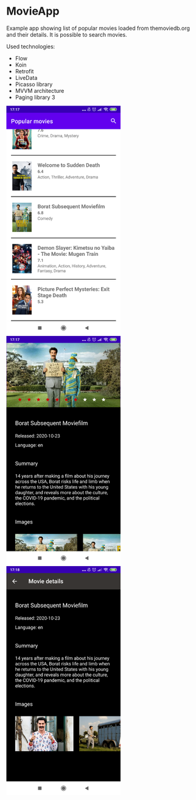 # MovieApp

Example app showing list of popular movies loaded from themoviedb.org and their details. It is possible to search movies. 

Used technologies:
- Flow
- Koin
- Retrofit
- LiveData
- Picasso library
- MVVM architecture
- Paging library 3


<img src="https://github.com/RomanPolach/MovieApp/blob/master/app/Screenshot_2020-11-01-17-17-19-370_com.roman.movieApp.png" width=“400” height="600" >


<img src="https://github.com/RomanPolach/MovieApp/blob/master/app/Screenshot_2020-11-01-17-17-31-179_com.roman.movieApp.png" width=“400” height="600" >


<img src="https://github.com/RomanPolach/MovieApp/blob/master/app/Screenshot_2020-11-01-17-18-00-129_com.roman.movieApp.png" width=“400” height="600" >
